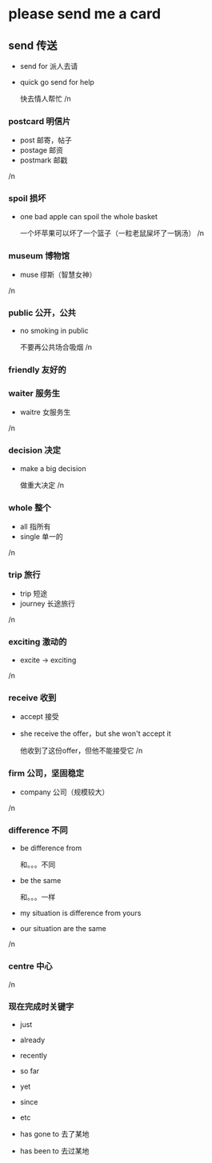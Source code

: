 # please send me a card

## send 传送

- send for 派人去请
- quick go send for help

  快去情人帮忙
/n

### postcard 明信片

- post 邮寄，帖子
- postage 邮资
- postmark 邮戳

/n

### spoil 损坏

- one bad apple can spoil the whole basket

  一个坏苹果可以坏了一个篮子（一粒老鼠屎坏了一锅汤）
/n

### museum 博物馆

- muse 缪斯（智慧女神）

/n

### public 公开，公共

- no smoking in public
  
  不要再公共场合吸烟
/n

### friendly 友好的

### waiter 服务生

- waitre 女服务生

/n

### decision 决定

- make a big decision
  
  做重大决定
/n

### whole 整个

- all 指所有
- single 单一的

/n

### trip 旅行

- trip 短途
- journey 长途旅行

/n

### exciting 激动的

- excite -> exciting

/n

### receive 收到

- accept 接受
- she receive the offer，but she won't accept it
  
  他收到了这份offer，但他不能接受它
/n

### firm 公司，坚固稳定

- company 公司（规模较大）

/n

### difference 不同

- be difference  from  
  
  和。。。不同

- be the same  
  
  和。。。一样

- my situation is difference from yours
- our situation are the same

/n

### centre 中心

/n

### 现在完成时关键字

- just
- already
- recently
- so far
- yet
- since
- etc

- has gone to 去了某地
- has been to 去过某地